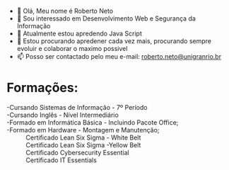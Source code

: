 - 👋 Olá, Meu nome é Roberto Neto
- 👀 Sou interessado em Desenvolvimento Web e Segurança da Informação
- 🌱 Atualmente estou apredendo Java Script
- 💞️ Estou procurando apredener cada vez mais, procurando sempre evoluir e colaborar o maximo possivel
- 📫 Posso ser contactado pelo meu e-mail: roberto.neto@unigranrio.br

<h1>Formações:</h1>   
-Cursando Sistemas de Informação - 7º Período<br>
-Cursando Inglês - Nível Intermediário<br>
-Formado em Informática Básica - Incluindo Pacote Office;<br> 
-Formado em Hardware - Montagem e Manutenção;<br>
&nbsp; &nbsp; &nbsp;&nbsp; &nbsp; &nbsp; Certificado Lean Six Sigma - White Belt<br>
&nbsp; &nbsp; &nbsp;&nbsp; &nbsp; &nbsp; Certificado Lean Six Sigma -Yellow Belt<br>
&nbsp; &nbsp; &nbsp;&nbsp; &nbsp; &nbsp; Certificado Cybersecurity Essential<br>
&nbsp; &nbsp; &nbsp;&nbsp; &nbsp; &nbsp; Certificado IT Essentials<br>
 
 
<!---
Sou um estudante totalmente interessado e com fome de aprender, não me limitando somente aos conteúdos que estão em minha zona de conforto, estou sempre buscando aprender
um pouco  mais sobre diversos conteúdos.
--->
